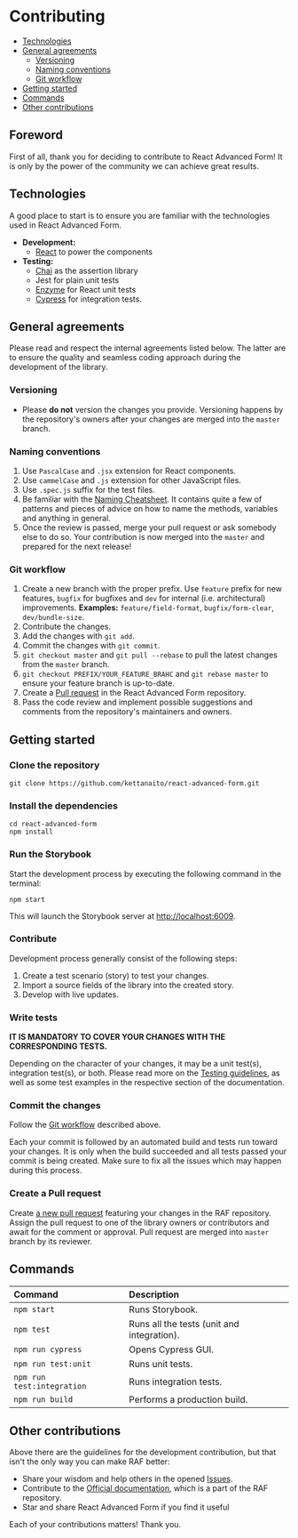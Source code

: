 # Contributing

* [Technologies](contributing.md#technologies)
* [General agreements](contributing.md#general-agreements)
  * [Versioning](contributing.md#versioning)
  * [Naming conventions](contributing.md#naming-conventions)
  * [Git workflow](contributing.md#git-workflow)
* [Getting started](contributing.md#getting-started)
* [Commands](contributing.md#commands)
* [Other contributions](contributing.md#other-contributions)

## Foreword

First of all, thank you for deciding to contribute to React Advanced Form! It is only by the power of the community we can achieve great results.

## Technologies

A good place to start is to ensure you are familiar with the technologies used in React Advanced Form.

* **Development:**
  * [React](https://reactjs.org/) to power the components
* **Testing:**
  * [Chai](http://chaijs.com/) as the assertion library
  * Jest for plain unit tests
  * [Enzyme](http://airbnb.io/enzyme/) for React unit tests
  * [Cypress](https://www.cypress.io/) for integration tests.

## General agreements

Please read and respect the internal agreements listed below. The latter are to ensure the quality and seamless coding approach during the development of the library.

### Versioning

* Please **do not** version the changes you provide. Versioning happens by the repository's owners after your changes are merged into the `master` branch.

### Naming conventions

1. Use `PascalCase` and `.jsx` extension for React components.
2. Use `cammelCase` and `.js` extension for other JavaScript files.
3. Use `.spec.js` suffix for the test files.
4. Be familiar with the [Naming Cheatsheet](https://github.com/kettanaito/naming-cheatsheet). It contains quite a few of patterns and pieces of advice on how to name the methods, variables and anything in general.
5. Once the review is passed, merge your pull request or ask somebody else to do so. Your contribution is now merged into the `master` and prepared for the next release!

### Git workflow

1. Create a new branch with the proper prefix. Use `feature` prefix for new features, `bugfix` for bugfixes and `dev` for internal \(i.e. architectural\) improvements. **Examples:** `feature/field-format`, `bugfix/form-clear`, `dev/bundle-size`.
2. Contribute the changes.
3. Add the changes with `git add`.
4. Commit the changes with `git commit`.
5. `git checkout master` and `git pull --rebase` to pull the latest changes from the `master` branch.
6. `git checkout PREFIX/YOUR_FEATURE_BRAHC` and `git rebase master` to ensure your feature branch is up-to-date.
7. Create a [Pull request](https://github.com/kettanaito/react-advanced-form/pulls) in the React Advanced Form repository.
8. Pass the code review and implement possible suggestions and comments from the repository's maintainers and owners.

## Getting started

### Clone the repository

```text
git clone https://github.com/kettanaito/react-advanced-form.git
```

### Install the dependencies

```text
cd react-advanced-form
npm install
```

### Run the Storybook

Start the development process by executing the following command in the terminal:

```text
npm start
```

This will launch the Storybook server at [http://localhost:6009](http://localhost:6009).

### Contribute

Development process generally consist of the following steps:

1. Create a test scenario \(story\) to test your changes.
2. Import a source fields of the library into the created story.
3. Develop with live updates.

### Write tests

**IT IS MANDATORY TO COVER YOUR CHANGES WITH THE CORRESPONDING TESTS.**

Depending on the character of your changes, it may be a unit test\(s\), integration test\(s\), or both. Please read more on the [Testing guidelines](testing.md), as well as some test examples in the respective section of the documentation.

### Commit the changes

Follow the [Git workflow](contributing.md#git-workflow) described above.

Each your commit is followed by an automated build and tests run toward your changes. It is only when the build succeeded and all tests passed your commit is being created. Make sure to fix all the issues which may happen during this process.

### Create a Pull request

Create [a new pull request](https://github.com/kettanaito/react-advanced-form/pulls) featuring your changes in the RAF repository. Assign the pull request to one of the library owners or contributors and await for the comment or approval. Pull request are merged into `master` branch by its reviewer.

## Commands

| Command | Description |
| :--- | :--- |
| `npm start` | Runs Storybook. |
| `npm test` | Runs all the tests \(unit and integration\). |
| `npm run cypress` | Opens Cypress GUI. |
| `npm run test:unit` | Runs unit tests. |
| `npm run test:integration` | Runs integration tests. |
| `npm run build` | Performs a production build. |

## Other contributions

Above there are the guidelines for the development contribution, but that isn't the only way you can make RAF better:

* Share your wisdom and help others in the opened [Issues](https://github.com/kettanaito/react-advanced-form/issues).
* Contribute to the [Official documentation](https://kettanaito.gitbooks.io/react-advanced-form), which is a part of the RAF repository.
* Star and share React Advanced Form if you find it useful

Each of your contributions matters! Thank you.

